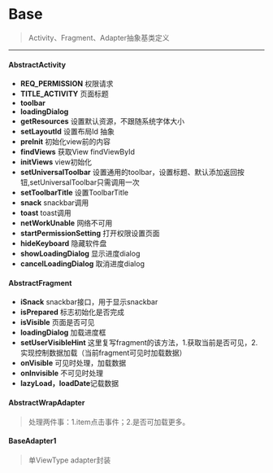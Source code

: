 # Base
> Activity、Fragment、Adapter抽象基类定义
---
#### AbstractActivity
- **REQ_PERMISSION** 权限请求
- **TITLE_ACTIVITY** 页面标题
- **toolbar**
- **loadingDialog**
- **getResources** 设置默认资源，不跟随系统字体大小
- **setLayoutId** 设置布局Id 抽象
- **preInit** 初始化view前的内容
- **findViews** 获取View findViewById
- **initViews** view初始化
- **setUniversalToolbar** 设置通用的toolbar，设置标题、默认添加返回按钮,setUniversalToolbar只需调用一次
- **setToolbarTitle** 设置ToolbarTitle
- **snack** snackbar调用
- **toast** toast调用
- **netWorkUnable** 网络不可用
- **startPermissionSetting** 打开权限设置页面
- **hideKeyboard** 隐藏软件盘
- **showLoadingDialog** 显示进度dialog
- **cancelLoadingDialog** 取消进度dialog

#### AbstractFragment
- **iSnack** snackbar接口，用于显示snackbar
- **isPrepared** 标志初始化是否完成
- **isVisible** 页面是否可见
- **loadingDialog** 加载进度框
- **setUserVisibleHint** 这里复写fragment的该方法，1.获取当前是否可见，2.实现控制数据加载（当前fragment可见时加载数据）
- **onVisible** 可见时处理，加载数据
- **onInvisible** 不可见时处理
- **lazyLoad，loadDate**记载数据

#### AbstractWrapAdapter
> 处理两件事：1.item点击事件；2.是否可加载更多。

#### BaseAdapter1
> 单ViewType adapter封装
































































